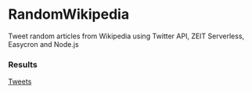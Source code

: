 # RandomWikipedia

Tweet random articles from Wikipedia using Twitter API, ZEIT Serverless, Easycron and Node.js

### Results

[Tweets](https://mobile.twitter.com/search?q=from%3Afrandresgo%20%23randomwikipedia&src=typed_query)
